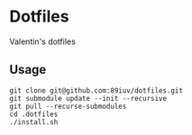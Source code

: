 # Dotfiles
Valentin's dotfiles

## Usage
```
git clone git@github.com:89iuv/dotfiles.git
git submodule update --init --recursive
git pull --recurse-submodules
cd .dotfiles
./install.sh
```
